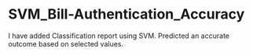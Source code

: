 # SVM_Bill-Authentication_Accuracy



I have added Classification report using SVM. Predicted an accurate outcome based on selected values.
